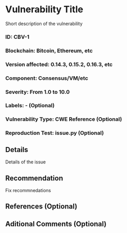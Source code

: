 # Vulnerability Title

Short description of the vulnerability

### ID: CBV-1
### Blockchain: Bitcoin, Ethereum, etc
### Version affected: 0.14.3, 0.15.2, 0.16.3, etc
### Component: Consensus/VM/etc
### Severity: From 1.0 to 10.0
### Labels: - (Optional)
### Vulnerability Type: CWE Reference (Optional)
### Reproduction Test: issue.py (Optional)

## Details

Details of the issue

## Recommendation

Fix recommnedations

## References (Optional)

## Aditional Comments (Optional)
